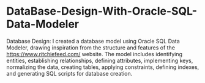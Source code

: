 # DataBase-Design-With-Oracle-SQL-Data-Modeler
Database Design:
I created a database model using Oracle SQL Data Modeler, drawing inspiration from the structure and features of the https://www.ritchiefeed.com/ website. 
The model includes identifying entities, establishing relationships, defining attributes, implementing keys, normalizing the data, creating tables, applying constraints, defining indexes, and generating SQL scripts for database creation.
